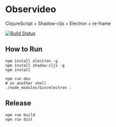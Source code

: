 # Observideo
ClojureScript + Shadow-cljs + Electron + re-frame

[![Build Status](https://travis-ci.com/mping/observideo-app-re-frame.svg?branch=master)](https://travis-ci.com/mping/observideo-app-re-frame)

## How to Run
```
npm install electron -g
npm install shadow-cljs -g
npm install

npm run dev
# on another shell
./node_modules/bin/electron .
```

## Release
```
npm run build
npm run dist
```
